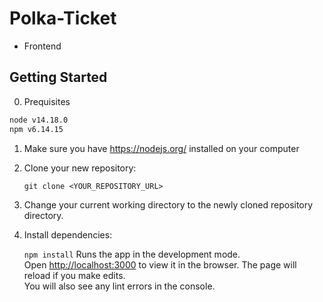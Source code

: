 # Polka-Ticket

- Frontend

## Getting Started

0. Prequisites

```sh
node v14.18.0
npm v6.14.15
```

1. Make sure you have <https://nodejs.org/> installed on your computer
2. Clone your new repository:

   `git clone <YOUR_REPOSITORY_URL>`

3. Change your current working directory to the newly cloned repository directory.
4. Install dependencies:

   `npm install`
   Runs the app in the development mode.\
   Open [http://localhost:3000](http://localhost:3000) to view it in the browser.
   The page will reload if you make edits.\
   You will also see any lint errors in the console.

[logo]: https://media.graphassets.com/BKYMf3aYTA677cyTS7pd "Laboon, Polka-Ticket"
